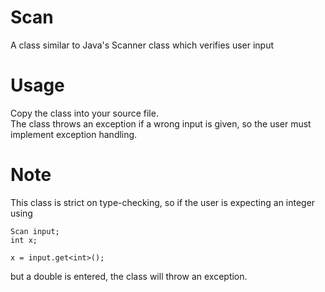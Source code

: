 # Scan
A class similar to Java's Scanner class which verifies user input

# Usage
Copy the class into your source file.<br/>
The class throws an exception if a wrong input is given, so the user must implement exception handling.

# Note
This class is strict on type-checking, so if the user is expecting an integer using<br/>
```
Scan input;
int x;

x = input.get<int>();
```
but a double is entered, the class will throw an exception.
